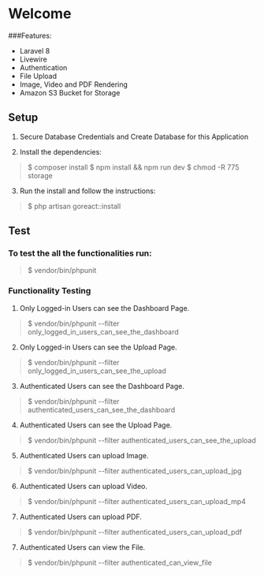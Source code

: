# Welcome

###Features:
* Laravel 8
* Livewire
* Authentication
* File Upload
* Image, Video and PDF Rendering
* Amazon S3 Bucket for Storage


## Setup

1. Secure Database Credentials and Create Database for this Application

2. Install the dependencies:

> $ composer install
> $ npm install && npm run dev
> $ chmod -R 775 storage

3. Run the install and follow the instructions:

> $ php artisan goreact::install

## Test

### To test the all the functionalities run:
> $ vendor/bin/phpunit

### Functionality Testing
1. Only Logged-in Users can see the Dashboard Page.

> $ vendor/bin/phpunit --filter only_logged_in_users_can_see_the_dashboard

2. Only Logged-in Users can see the Upload Page.

> $ vendor/bin/phpunit --filter only_logged_in_users_can_see_the_upload

3. Authenticated Users can see the Dashboard Page.

> $ vendor/bin/phpunit --filter authenticated_users_can_see_the_dashboard

4. Authenticated Users can see the Upload Page.

> $ vendor/bin/phpunit --filter authenticated_users_can_see_the_upload

5. Authenticated Users can upload Image.

> $ vendor/bin/phpunit --filter authenticated_users_can_upload_jpg

6. Authenticated Users can upload Video.

> $ vendor/bin/phpunit --filter authenticated_users_can_upload_mp4

7. Authenticated Users can upload PDF.

> $ vendor/bin/phpunit --filter authenticated_users_can_upload_pdf

7. Authenticated Users can view the File.

> $ vendor/bin/phpunit --filter authenticated_can_view_file